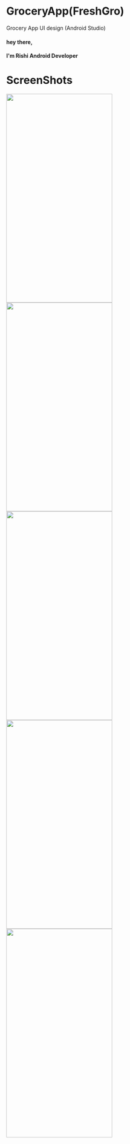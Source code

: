 # GroceryApp(FreshGro)
Grocery App UI design (Android Studio)
#### hey there,
#### I'm Rishi Android Developer
# ScreenShots
<img src="https://user-images.githubusercontent.com/42550296/109974348-77111b00-7d1f-11eb-83e5-4ac1c9a4d8ad.png" width="280" height="550">
<img src="https://user-images.githubusercontent.com/42550296/109974441-94de8000-7d1f-11eb-9d30-6d4a3613b111.png" width="280" height="550">
<img src="https://user-images.githubusercontent.com/42550296/109974521-aaec4080-7d1f-11eb-9598-d0a139b66e08.png" width="280" height="550">
<img src="https://user-images.githubusercontent.com/42550296/109974612-c0fa0100-7d1f-11eb-9f87-298d7b29d042.png" width="280" height="550">
<img src="https://user-images.githubusercontent.com/42550296/109974728-dc650c00-7d1f-11eb-8cab-3484270155b6.png" width="280" height="550">
